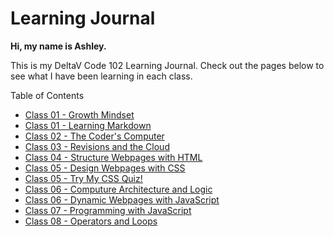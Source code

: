 # Learning Journal

**Hi, my name is Ashley.**

This is my DeltaV Code 102 Learning Journal. Check out the pages below to see what I have been learning in each class. 


Table of Contents
- [Class 01 - Growth Mindset](/01-growth-mindset.md)
- [Class 01 - Learning Markdown](/01-learning-markdown.md)
- [Class 02 - The Coder's Computer](/02-coder's-computer.md)
- [Class 03 - Revisions and the Cloud](/03-revisions-cloud.md)
- [Class 04 - Structure Webpages with HTML](/04-structure-webpages-HTML.md)
- [Class 05 - Design Webpages with CSS](/05-design-webpages-CSS.md)
- [Class 05 - Try My CSS Quiz!](/CSS-quiz.md)
- [Class 06 - Computure Architecture and Logic](/06-computer-architecture-logic.md)
- [Class 06 - Dynamic Webpages with JavaScript](/06-dynamic-webpages-JS.md)
- [Class 07 - Programming with JavaScript](/07-programming-JS.md)
- [Class 08 - Operators and Loops](/08-operators-loops.md)